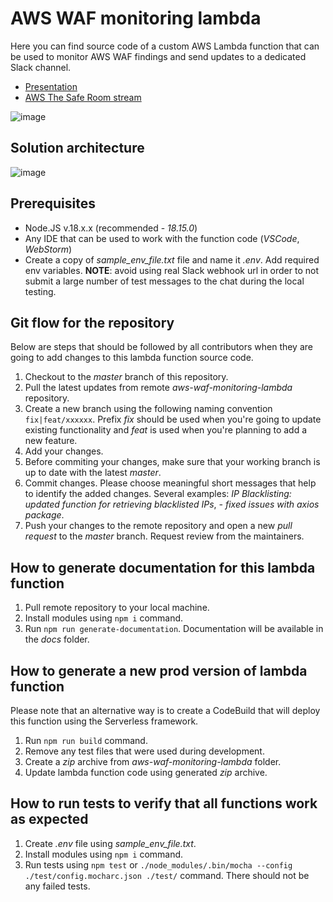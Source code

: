 # AWS WAF monitoring lambda

Here you can find source code of a custom AWS Lambda function that can be used to monitor
AWS WAF findings and send updates to a dedicated Slack channel.

* [Presentation](https://drive.google.com/file/d/1zL5CtqiGwfYc6137tWOGL1Xc-RBbGOxL/view?usp=drive_link)
* [AWS The Safe Room stream](https://www.twitch.tv/videos/2091593554)


![image](https://github.com/Q9Elements/aws-waf-monitoring-lambda/assets/27974884/3473e20f-93d3-440d-b2a2-623d6730f305)


## Solution architecture

![image](https://github.com/Q9Elements/aws-waf-monitoring-lambda/assets/27974884/2d1cdb77-6aef-4e8d-95ce-8fb01f2f4f81)


## Prerequisites

* Node.JS v.18.x.x (recommended - _18.15.0_)
* Any IDE that can be used to work with the function code (_VSCode_, _WebStorm_)
* Create a copy of _sample_env_file.txt_ file and name it _.env_. Add required env variables.
**NOTE**: avoid using real Slack webhook url in order to not submit a large number of test
messages to the chat during the local testing. 

## Git flow for the repository

Below are steps that should be followed by all contributors when they are going to add changes to this
lambda function source code.

1. Checkout to the _master_ branch of this repository.
2. Pull the latest updates from remote _aws-waf-monitoring-lambda_ repository.
3. Create a new branch using the following naming convention `fix|feat/xxxxxx`. Prefix
_fix_ should be used when you're going to update existing functionality and _feat_ is used when you're
planning to add a new feature.
4. Add your changes.
5. Before commiting your changes, make sure that your working branch is up to date with the latest _master_.
6. Commit changes. Please choose meaningful short messages that help to identify the added changes. Several
examples: _IP Blacklisting: updated function for retrieving blacklisted IPs_, _- fixed issues with axios package_.
7. Push your changes to the remote repository and open a new _pull request_ to the _master_ branch. Request review from the maintainers.

## How to generate documentation for this lambda function

1. Pull remote repository to your local machine.
2. Install modules using `npm i` command.
3. Run `npm run generate-documentation`. Documentation will be available in the _docs_ folder.

## How to generate a new prod version of lambda function

Please note that an alternative way is to create a CodeBuild that will deploy this function using
the Serverless framework.

1. Run `npm run build` command.
2. Remove any test files that were used during development.
3. Create a _zip_ archive from _aws-waf-monitoring-lambda_ folder.
4. Update lambda function code using generated _zip_ archive.

## How to run tests to verify that all functions work as expected

1. Create _.env_ file using _sample_env_file.txt_.
2. Install modules using `npm i` command.
3. Run tests using `npm test` or `./node_modules/.bin/mocha --config ./test/config.mocharc.json ./test/` command.
There should not be any failed tests. 
